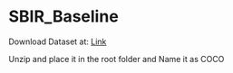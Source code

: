 # SBIR_Baseline

Download Dataset at: [Link](https://drive.google.com/file/d/1P2kb1SCqnZrK_P32Vmcf5FShjbC9kN7e/view)

Unzip and place it in the root folder and Name it as COCO
